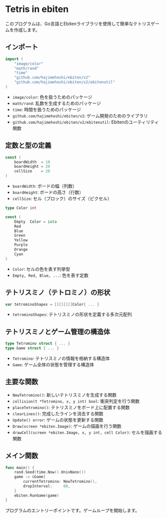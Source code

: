 
# Tetris in ebiten

このプログラムは、Go言語とEbitenライブラリを使用して簡単なテトリスゲームを作成します。

## インポート

```go
import (
	"image/color"
	"math/rand"
	"time"
	"github.com/hajimehoshi/ebiten/v2"
	"github.com/hajimehoshi/ebiten/v2/ebitenutil"
)
```

- `image/color`: 色を扱うためのパッケージ
- `math/rand`: 乱数を生成するためのパッケージ
- `time`: 時間を扱うためのパッケージ
- `github.com/hajimehoshi/ebiten/v2`: ゲーム開発のためのライブラリ
- `github.com/hajimehoshi/ebiten/v2/ebitenutil`: Ebitenのユーティリティ関数

## 定数と型の定義

```go
const (
	boardWidth  = 10
	boardHeight = 20
	cellSize    = 20
)
```

- `boardWidth`: ボードの幅（列数）
- `boardHeight`: ボードの高さ（行数）
- `cellSize`: セル（ブロック）のサイズ（ピクセル）

```go
type Color int

const (
	Empty  Color = iota
	Red
	Blue
	Green
	Yellow
	Purple
	Orange
	Cyan
)
```

- `Color`: セルの色を表す列挙型
- `Empty, Red, Blue, ...`: 色を表す定数

## テトリスミノ（テトロミノ）の形状

```go
var tetrominoShapes = [][][][]Color{ ... }
```

- `tetrominoShapes`: テトリスミノの形状を定義する多次元配列

## テトリスミノとゲーム管理の構造体

```go
type Tetromino struct { ... }
type Game struct { ... }
```

- `Tetromino`: テトリスミノの情報を格納する構造体
- `Game`: ゲーム全体の状態を管理する構造体

## 主要な関数

- `NewTetromino()`: 新しいテトリスミノを生成する関数
- `collision(t *Tetromino, x, y int) bool`: 衝突判定を行う関数
- `placeTetromino()`: テトリスミノをボード上に配置する関数
- `clearLines()`: 完成したラインを消去する関数
- `Update() error`: ゲームの状態を更新する関数
- `Draw(screen *ebiten.Image)`: ゲームの描画を行う関数
- `drawCell(screen *ebiten.Image, x, y int, cell Color)`: セルを描画する関数

## メイン関数

```go
func main() {
	rand.Seed(time.Now().UnixNano())
	game := &Game{
		currentTetromino: NewTetromino(),
		dropInterval:     60,
	}
	ebiten.RunGame(game)
}
```

プログラムのエントリーポイントです。ゲームループを開始します。
